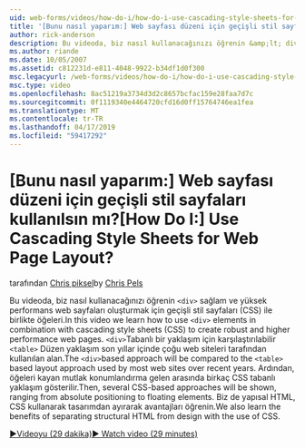 ```yaml
---
uid: web-forms/videos/how-do-i/how-do-i-use-cascading-style-sheets-for-web-page-layout
title: '[Bunu nasıl yaparım:] Web sayfası düzeni için geçişli stil sayfaları kullanılsın mı? | Microsoft Docs'
author: rick-anderson
description: Bu videoda, biz nasıl kullanacağınızı öğrenin &amp;lt; div&amp;gt; web p sağlam ve yüksek performans oluşturmak için geçişli stil sayfaları (CSS) ile birlikte öğeleri...
ms.author: riande
ms.date: 10/05/2007
ms.assetid: c812231d-e811-4048-9922-b34df1d0f300
msc.legacyurl: /web-forms/videos/how-do-i/how-do-i-use-cascading-style-sheets-for-web-page-layout
msc.type: video
ms.openlocfilehash: 8ac51219a3734d3d2c8657bcfac159e28faa7d7c
ms.sourcegitcommit: 0f1119340e4464720cfd16d0ff15764746ea1fea
ms.translationtype: MT
ms.contentlocale: tr-TR
ms.lasthandoff: 04/17/2019
ms.locfileid: "59417292"
---
```

# <a name="how-do-i-use-cascading-style-sheets-for-web-page-layout"></a><span data-ttu-id="e3d30-104">[Bunu nasıl yaparım:] Web sayfası düzeni için geçişli stil sayfaları kullanılsın mı?</span><span class="sxs-lookup"><span data-stu-id="e3d30-104">[How Do I:] Use Cascading Style Sheets for Web Page Layout?</span></span>

<span data-ttu-id="e3d30-105">tarafından [Chris piksel](https://twitter.com/chrispels)</span><span class="sxs-lookup"><span data-stu-id="e3d30-105">by [Chris Pels](https://twitter.com/chrispels)</span></span>

<span data-ttu-id="e3d30-106">Bu videoda, biz nasıl kullanacağınızı öğrenin `<div>` sağlam ve yüksek performans web sayfaları oluşturmak için geçişli stil sayfaları (CSS) ile birlikte öğeleri.</span><span class="sxs-lookup"><span data-stu-id="e3d30-106">In this video we learn how to use `<div>` elements in combination with cascading style sheets (CSS) to create robust and higher performance web pages.</span></span> <span data-ttu-id="e3d30-107">`<div>`Tabanlı bir yaklaşım için karşılaştırılabilir `<table>` Düzen yaklaşım son yıllar içinde çoğu web siteleri tarafından kullanılan alan.</span><span class="sxs-lookup"><span data-stu-id="e3d30-107">The `<div>`based approach will be compared to the `<table>` based layout approach used by most web sites over recent years.</span></span> <span data-ttu-id="e3d30-108">Ardından, öğeleri kayan mutlak konumlandırma gelen arasında birkaç CSS tabanlı yaklaşım gösterilir.</span><span class="sxs-lookup"><span data-stu-id="e3d30-108">Then, several CSS-based approaches will be shown, ranging from absolute positioning to floating elements.</span></span> <span data-ttu-id="e3d30-109">Biz de yapısal HTML, CSS kullanarak tasarımdan ayırarak avantajları öğrenin.</span><span class="sxs-lookup"><span data-stu-id="e3d30-109">We also learn the benefits of separating structural HTML from design with the use of CSS.</span></span>

[<span data-ttu-id="e3d30-110">&#9654;Videoyu (29 dakika)</span><span class="sxs-lookup"><span data-stu-id="e3d30-110">&#9654; Watch video (29 minutes)</span></span>](https://channel9.msdn.com/Blogs/ASP-NET-Site-Videos/how-do-i-use-cascading-style-sheets-for-web-page-layout)
